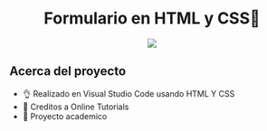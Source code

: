 <h1 align="center">Formulario en HTML y CSS👋</h1>
<p align="center">
  <img src="https://i.imgur.com/BurbQic.png">
</p>

## Acerca del proyecto

- 👌 Realizado en Visual Studio Code usando HTML Y CSS
- 👻 Creditos a Online Tutorials
- 🥶 Proyecto academico

